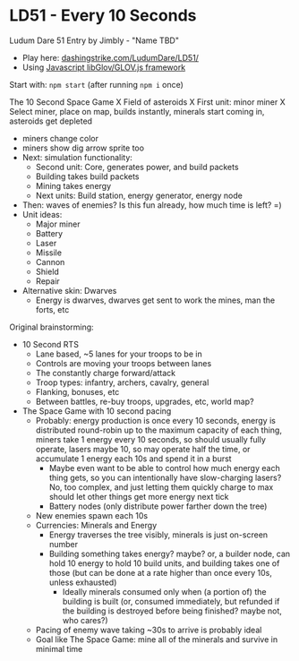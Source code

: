 LD51 - Every 10 Seconds
============================

Ludum Dare 51 Entry by Jimbly - "Name TBD"

* Play here: [dashingstrike.com/LudumDare/LD51/](http://www.dashingstrike.com/LudumDare/LD51/)
* Using [Javascript libGlov/GLOV.js framework](https://github.com/Jimbly/glovjs)

Start with: `npm start` (after running `npm i` once)


The 10 Second Space Game
X Field of asteroids
X First unit: minor miner
X Select miner, place on map, builds instantly, minerals start coming in, asteroids get depleted
  * miners change color
  * miners show dig arrow sprite too
* Next: simulation functionality:
  * Second unit: Core, generates power, and build packets
  * Building takes build packets
  * Mining takes energy
  * Next units: Build station, energy generator, energy node
* Then: waves of enemies?  Is this fun already, how much time is left? =)
* Unit ideas:
  * Major miner
  * Battery
  * Laser
  * Missile
  * Cannon
  * Shield
  * Repair
* Alternative skin: Dwarves
  * Energy is dwarves, dwarves get sent to work the mines, man the forts, etc

Original brainstorming:
* 10 Second RTS
  * Lane based, ~5 lanes for your troops to be in
  * Controls are moving your troops between lanes
  * The constantly charge forward/attack
  * Troop types: infantry, archers, cavalry, general
  * Flanking, bonuses, etc
  * Between battles, re-buy troops, upgrades, etc, world map?
* The Space Game with 10 second pacing
  * Probably: energy production is once every 10 seconds, energy is distributed round-robin up to the maximum capacity of each thing, miners take 1 energy every 10 seconds, so should usually fully operate, lasers maybe 10, so may operate half the time, or accumulate 1 energy each 10s and spend it in a burst
    * Maybe even want to be able to control how much energy each thing gets, so you can intentionally have slow-charging lasers?  No, too complex, and just letting them quickly charge to max should let other things get more energy next tick
    * Battery nodes (only distribute power farther down the tree)
  * New enemies spawn each 10s
  * Currencies: Minerals and Energy
    * Energy traverses the tree visibly, minerals is just on-screen number
    * Building something takes energy? maybe? or, a builder node, can hold 10 energy to hold 10 build units, and building takes one of those (but can be done at a rate higher than once every 10s, unless exhausted)
      * Ideally minerals consumed only when (a portion of) the building is built (or, consumed immediately, but refunded if the building is destroyed before being finished?  maybe not, who cares?)
  * Pacing of enemy wave taking ~30s to arrive is probably ideal
  * Goal like The Space Game: mine all of the minerals and survive in minimal time
